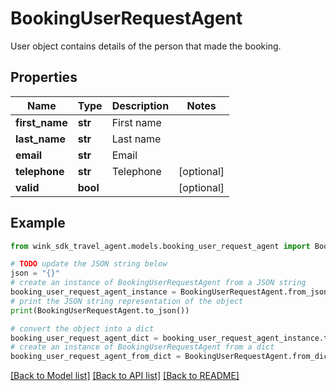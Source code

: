 # BookingUserRequestAgent

User object contains details of the person that made the booking.

## Properties

Name | Type | Description | Notes
------------ | ------------- | ------------- | -------------
**first_name** | **str** | First name | 
**last_name** | **str** | Last name | 
**email** | **str** | Email | 
**telephone** | **str** | Telephone | [optional] 
**valid** | **bool** |  | [optional] 

## Example

```python
from wink_sdk_travel_agent.models.booking_user_request_agent import BookingUserRequestAgent

# TODO update the JSON string below
json = "{}"
# create an instance of BookingUserRequestAgent from a JSON string
booking_user_request_agent_instance = BookingUserRequestAgent.from_json(json)
# print the JSON string representation of the object
print(BookingUserRequestAgent.to_json())

# convert the object into a dict
booking_user_request_agent_dict = booking_user_request_agent_instance.to_dict()
# create an instance of BookingUserRequestAgent from a dict
booking_user_request_agent_from_dict = BookingUserRequestAgent.from_dict(booking_user_request_agent_dict)
```
[[Back to Model list]](../README.md#documentation-for-models) [[Back to API list]](../README.md#documentation-for-api-endpoints) [[Back to README]](../README.md)


